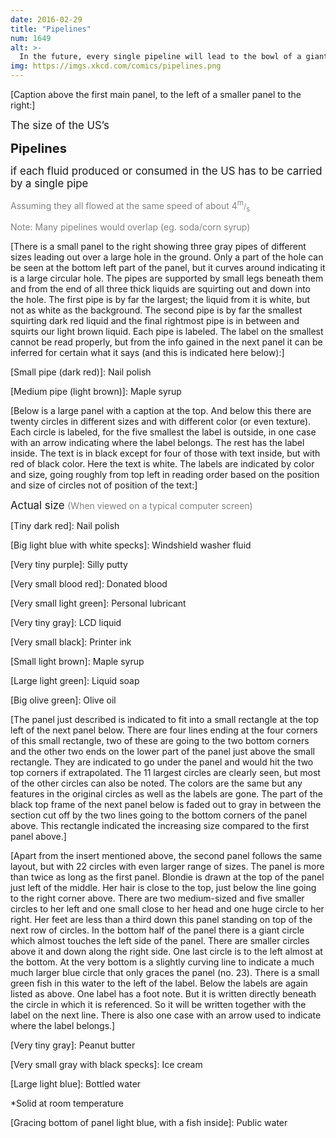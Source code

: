 ```yaml
---
date: 2016-02-29
title: "Pipelines"
num: 1649
alt: >-
  In the future, every single pipeline will lead to the bowl of a giant blender, and we'll all just show up with a bucket each day to take our share of the resulting smoothie.
img: https://imgs.xkcd.com/comics/pipelines.png
---
```

[Caption above the first main panel, to the left of a smaller panel to the right:]

<big>The size of the US’s</big>

<big><big>**Pipelines**</big></big>

<big>if each fluid produced or consumed in the US has to be carried by a single pipe</big>

<font color="gray">Assuming they all flowed at the same speed of about 4<sup>m</sup><small>/</small><sub>s</sub></font>

<font color="gray">Note: Many pipelines would overlap (eg. soda/corn syrup)</font>

[There is a small panel to the right showing three gray pipes of different sizes leading out over a large hole in the ground. Only a part of the hole can be seen at the bottom left part of the panel, but it curves around indicating it is a large circular hole. The pipes are supported by small legs beneath them and from the end of all three thick liquids are squirting out and down into the hole. The first pipe is by far the largest; the liquid from it is white, but not as white as the background. The second pipe is by far the smallest squirting dark red liquid and the final rightmost pipe is in between and squirts our light brown liquid. Each pipe is labeled. The label on the smallest cannot be read properly, but from the info gained in the next panel it can be inferred for certain what it says (and this is indicated here below):]

[Large pipe (white)]: Mayo

[Small pipe (dark red)]: Nail polish

[Medium pipe (light brown)]: Maple syrup

[Below is a large panel with a caption at the top. And below this there are twenty circles in different sizes and with different color (or even texture). Each circle is labeled, for the five smallest the label is outside, in one case with an arrow indicating where the label belongs. The rest has the label inside. The text is in black except for four of those with text inside, but with red of black color. Here the text is white. The labels are indicated by color and size, going roughly from top left in reading order based on the position and size of circles not of position of the text:]

<big>Actual size </big> <font color="gray">(When viewed on a typical computer screen) </font>

[Medium green blue and white spiral]: Toothpaste

[Tiny dark red]: Nail polish

[Big light blue with white specks]: Windshield washer fluid

[Very tiny purple]: Silly putty

[Medium light green]: Shampoo

[Large dark yellow]: Honey

[Very small blood red]: Donated blood

[Tiny black]: Vanilla

[Big red]: Ketchup

[Medium dark red with chunks of in different green and lighter red colors]: Salsa

[Small white]: Sunscreen

[Very small light green]: Personal lubricant

[Very tiny gray]: LCD liquid

[Medium off-white]: Mayo

[Very small black]: Printer ink

[Small light brown]: Maple syrup

[Small light green]: Conditioner

[Medium yellow]: Mustard

[Large light green]: Liquid soap

[Big olive green]: Olive oil

[The panel just described is indicated to fit into a small rectangle at the top left of the next panel below. There are four lines ending at the four corners of this small rectangle, two of these are going to the two bottom corners and the other two ends on the lower part of the panel just above the small rectangle. They are indicated to go under the panel and would hit the two top corners if extrapolated. The 11 largest circles are clearly seen, but most of the other circles can also be noted. The colors are the same but any features in the original circles as well as the labels are gone. The part of the black top frame of the next panel below is faded out to gray in between the section cut off by the two lines going to the bottom corners of the panel above. This rectangle indicated the increasing size compared to the first panel above.]

[Apart from the insert mentioned above, the second panel follows the same layout, but with 22 circles with even larger range of sizes. The panel is more than twice as long as the first panel. Blondie is drawn at the top of the panel just left of the middle. Her hair is close to the top, just below the line going to the right corner above. There are two medium-sized and five smaller circles to her left and one small close to her head and one huge circle to her right. Her feet are less than a third down this panel standing on top of the next row of circles. In the bottom half of the panel there is a giant circle which almost touches the left side of the panel. There are smaller circles above it and down along the right side. One last circle is to the left almost at the bottom. At the very bottom is a slightly curving line to indicate a much much larger blue circle that only graces the panel (no. 23). There is a small green fish in this water to the left of the label. Below the labels are again listed as above. One label has a foot note. But it is written directly beneath the circle in which it is referenced. So it will be written together with the label on the next line. There is also one case with an arrow used to indicate where the label belongs.]

[Medium dark gray]: Coffee

[Very tiny gray]: Peanut butter

[Very small gray with black specks]: Ice cream

[Very small yellow with white specks]: Cheese

[Large brown with white fizzing]: Soda

[Tiny White]: Acetone

[Tiny gray]: Liquor

[Huge dark yellow]: Gasoline

[Tiny White with blue and orange specks]: Yogurt

[Big white]: Milk (cow)

[Large light blue]: Bottled water

[Small white]: Sugar

[Large light gray with white specks]: Saliva

[Very small light yellow]: Wine

[Very small orange]: HFCS

[Very tiny white]: Milk (human)

[Gigantic dark gray]: Petroleum

[Medium dark red with black texture]: Meat (mostly solid)

[Small white]: Glass\*

\*Solid at room temperature

[Medium light brown]: Beer

[Small gray brown]: Tea

[Large gray]: Cement

[Gracing bottom of panel light blue, with a fish inside]: Public water